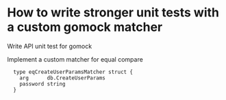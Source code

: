 #  How to write stronger unit tests with a custom gomock matcher

Write API unit test for gomock



Implement a custom matcher for equal compare
```
  type eqCreateUserParamsMatcher struct {
    arg      db.CreateUserParams
    password string
  }

```

